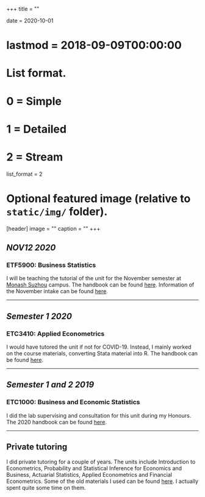 +++
title = ""

date = 2020-10-01
# lastmod = 2018-09-09T00:00:00

# List format.
#   0 = Simple
#   1 = Detailed
#   2 = Stream
list_format = 2

# Optional featured image (relative to `static/img/` folder).
[header]
image = ""
caption = ""
+++


## _NOV12 2020_

### ETF5900: Business Statistics

I will be teaching the tutorial of the unit for the November semester at [Monash Suzhou](https://www.monash.edu/suzhou) campus. The handbook can be found [here](https://handbook.monash.edu/2020/units/ETF5900). Information of the November intake can be found [here](https://www.monash.edu/study/nov-intake-2020).

 
---

## _Semester 1 2020_

### ETC3410: Applied Econometrics

I would have tutored the unit if not for COVID-19. Instead, I mainly worked on the course materials, converting Stata material into R. The handbook can be found [here](https://handbook.monash.edu/2020/units/ETC3410).

---

## _Semester 1 and 2 2019_

### ETC1000: Business and Economic Statistics

I did the lab supervising and consultation for this unit during my Honours. The 2020 handbook can be found [here](https://handbook.monash.edu/2020/units/ETC1000).

---

## Private tutoring

I did private tutoring for a couple of years. The units include Introduction to Econometrics, Probability and Statistical Inference for Economics and Business, Actuarial Statistics, Applied Econometrics and Financial Econometrics. Some of the old materials I used can be found [here](/materials/). I actually spent quite some time on them.





